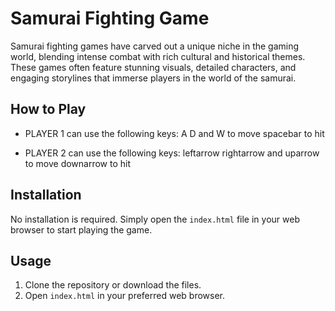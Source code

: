 # Samurai Fighting Game

Samurai fighting games have carved out a unique niche in the gaming world, blending intense combat with rich cultural and historical themes. These games often feature stunning visuals, detailed characters, and engaging storylines that immerse players in the world of the samurai. 

## How to Play

- PLAYER 1 can use the following keys:
A D and W to move
spacebar to hit

- PLAYER 2 can use the following keys:
leftarrow rightarrow and uparrow to move
downarrow to hit

## Installation

No installation is required. Simply open the `index.html` file in your web browser to start playing the game.

## Usage

1. Clone the repository or download the files.
2. Open `index.html` in your preferred web browser.
